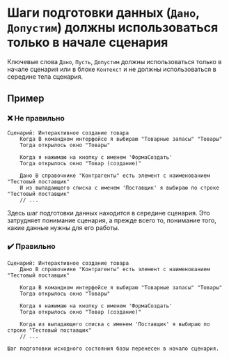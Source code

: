 # Шаги подготовки данных (`Дано`, `Допустим`) должны использоваться только в начале сценария

Ключевые слова `Дано`, `Пусть`, `Допустим` должны использоваться только в начале сценария или в блоке `Контекст` и не должны использоваться в середине тела сценария.

## Пример

### ❌ Не правильно

```gherkin
Сценарий: Интерактивное создание товара
    Когда В командном интерфейсе я выбираю "Товарные запасы" "Товары"
    Тогда открылось окно "Товары"
    
    Когда я нажимаю на кнопку с именем 'ФормаСоздать'
    Тогда открылось окно "Товар (создание)"

    Дано В справочнике "Контрагенты" есть элемент с наименованием "Тестовый поставщик"
    И из выпадающего списка с именем 'Поставщик' я выбираю по строке "Тестовый поставщик"
    // ...
```
Здесь шаг подготовки данных находится в середине сценария. Это затрудняет понимание сценария, а прежде всего то, понимание того, какие данные нужны для его работы.


### ✔️ Правильно

```gherkin
Сценарий: Интерактивное создание товара
    Дано В справочнике "Контрагенты" есть элемент с наименованием "Тестовый поставщик"
    
    Когда В командном интерфейсе я выбираю "Товарные запасы" "Товары"
    Тогда открылось окно "Товары"
    
    Когда я нажимаю на кнопку с именем 'ФормаСоздать'
    Тогда открылось окно "Товар (создание)"

    Когда из выпадающего списка с именем 'Поставщик' я выбираю по строке "Тестовый поставщик"
    // ...

Шаг подготовки исходного состояния базы перенесен в начало сценария.
